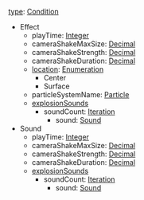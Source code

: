 
[type](Entrenchmenttype.md): [Condition](Condition.md)
  * Effect
    * playTime: [Integer](Integer.md)
    * cameraShakeMaxSize: [Decimal](Decimal.md)
    * cameraShakeStrength: [Decimal](Decimal.md)
    * cameraShakeDuration: [Decimal](Decimal.md)
    * [location](Entrenchmentlocation.md): [Enumeration](Enumeration.md)
      * Center
      * Surface
    * particleSystemName: [Particle](Particle.md)
    * [explosionSounds](EntrenchmentexplosionSounds.md)
      * soundCount: [Iteration](Iteration.md)
        * sound: [Sound](Sound.md)
  * Sound
    * playTime: [Integer](Integer.md)
    * cameraShakeMaxSize: [Decimal](Decimal.md)
    * cameraShakeStrength: [Decimal](Decimal.md)
    * cameraShakeDuration: [Decimal](Decimal.md)
    * [explosionSounds](EntrenchmentexplosionSounds.md)
      * soundCount: [Iteration](Iteration.md)
        * sound: [Sound](Sound.md)